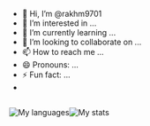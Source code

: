 - 👋 Hi, I’m @rakhm9701
- 👀 I’m interested in ...
- 🌱 I’m currently learning ...
- 💞️ I’m looking to collaborate on ...
- 📫 How to reach me ...
- 😄 Pronouns: ...
- ⚡ Fun fact: ...
- <br />

<div style="display: flex; align-items: center">
  
  ![My languages](https://github-readme-stats.vercel.app/api/top-langs/?username=rakhm9701&theme=transparent&exclude_repo=MoRent,Jobit&layout=donut&hide_border=true) 
  
  ![My stats](https://github-readme-stats.vercel.app/api?username=rakhm9701&count_private=true&show_icons=true&theme=transparent&rank_icon=github&hide_border=true) 
  
</div>
 
<!---
rakhm9701/rakhm9701 is a ✨ special ✨ repository because its `README.md` (this file) appears on your GitHub profile.
You can click the Preview link to take a look at your changes.
--->
